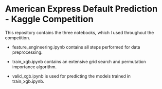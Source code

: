 
# American Express Default Prediction - Kaggle Competition 

This repository contains the three notebooks, which I used throughout the competition.

- feature_engineering.ipynb contains all steps performed for data preprocessing.

- train_xgb.ipynb contains an extensive grid search and permutation importance algorithm.

- valid_xgb.ipynb is used for predicting the models trained in train_xgb.ipynb.